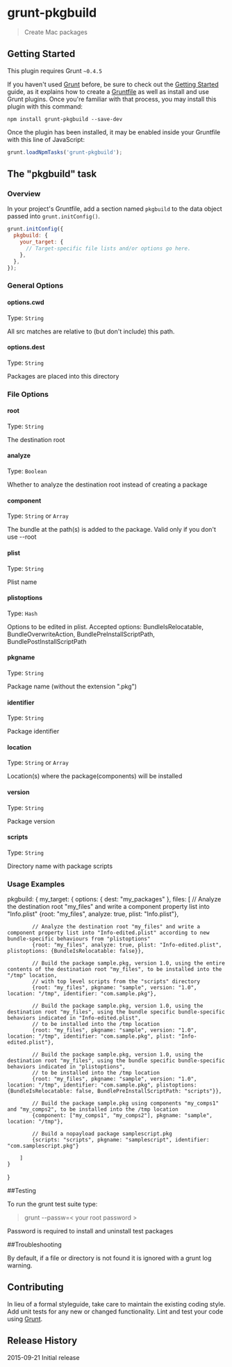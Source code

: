 # grunt-pkgbuild

> Create Mac packages

## Getting Started
This plugin requires Grunt `~0.4.5`

If you haven't used [Grunt](http://gruntjs.com/) before, be sure to check out the [Getting Started](http://gruntjs.com/getting-started) guide, as it explains how to create a [Gruntfile](http://gruntjs.com/sample-gruntfile) as well as install and use Grunt plugins. Once you're familiar with that process, you may install this plugin with this command:

```shell
npm install grunt-pkgbuild --save-dev
```

Once the plugin has been installed, it may be enabled inside your Gruntfile with this line of JavaScript:

```js
grunt.loadNpmTasks('grunt-pkgbuild');
```

## The "pkgbuild" task

### Overview
In your project's Gruntfile, add a section named `pkgbuild` to the data object passed into `grunt.initConfig()`.

```js
grunt.initConfig({
  pkgbuild: {
    your_target: {
      // Target-specific file lists and/or options go here.
    },
  },
});
```

### General Options

#### options.cwd
Type: `String`

All src matches are relative to (but don't include) this path.

#### options.dest
Type: `String`

Packages are placed into this directory

### File Options

#### root
Type: `String`

The destination root

#### analyze
Type: `Boolean`

Whether to analyze the destination root instead of creating a package

#### component
Type: `String` or `Array`

The bundle at the path(s) is added to the package. Valid only if you don't use --root

#### plist
Type: `String`

Plist name

#### plistoptions
Type: `Hash`

Options to be edited in plist. Accepted options: BundleIsRelocatable, BundleOverwriteAction, BundlePreInstallScriptPath, BundlePostInstallScriptPath

#### pkgname
Type: `String`

Package name (without the extension ".pkg")

#### identifier
Type: `String`

Package identifier

#### location
Type: `String` or `Array`

Location(s) where the package(components) will be installed

#### version
Type: `String`

Package version

#### scripts
Type: `String`

Directory name with package scripts

### Usage Examples
pkgbuild: {
	my_target: {
		options: {
			dest: "my_packages"
		},
		files: [
			// Analyze the destination root "my_files" and write a component property list into "Info.plist"
			{root: "my_files", analyze: true, plist: "Info.plist"},
			
			// Analyze the destination root "my_files" and write a component property list into "Info-edited.plist" according to new bundle-specific behaviours from "plistoptions"
			{root: "my_files", analyze: true, plist: "Info-edited.plist", plistoptions: {BundleIsRelocatable: false}},
			
			// Build the package sample.pkg, version 1.0, using the entire contents of the destination root "my_files", to be installed into the "/tmp" location,
			// with top level scripts from the "scripts" directory
			{root: "my_files", pkgname: "sample", version: "1.0", location: "/tmp", identifier: "com.sample.pkg"},
			
			// Build the package sample.pkg, version 1.0, using the destination root "my_files", using the bundle specific bundle-specific behaviors indicated in "Info-edited.plist",
			// to be installed into the /tmp location
			{root: "my_files", pkgname: "sample", version: "1.0", location: "/tmp", identifier: "com.sample.pkg", plist: "Info-edited.plist"},
			
			// Build the package sample.pkg, version 1.0, using the destination root "my_files", using the bundle specific bundle-specific behaviors indicated in "plistoptions",
			// to be installed into the /tmp location
			{root: "my_files", pkgname: "sample", version: "1.0", location: "/tmp", identifier: "com.sample.pkg", plistoptions: {BundleIsRelocatable: false, BundlePreInstallScriptPath: "scripts"}},
			
			// Build the package sample.pkg using components "my_comps1" and "my_comps2", to be installed into the /tmp location
			{component: ["my_comps1", "my_comps2"], pkgname: "sample", location: "/tmp"},
			
			// Build a nopayload package samplescript.pkg
			{scripts: "scripts", pkgname: "samplescript", identifier: "com.samplescript.pkg"}
			
		]
	}
}

##Testing

To run the grunt test suite type:

> grunt --passw=&lt; your root password &gt;

Password is required to install and uninstall test packages

##Troubleshooting

By default, if a file or directory is not found it is ignored with a grunt log warning.

## Contributing
In lieu of a formal styleguide, take care to maintain the existing coding style. Add unit tests for any new or changed functionality. Lint and test your code using [Grunt](http://gruntjs.com/).

## Release History
2015-09-21 Initial release
